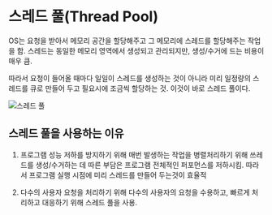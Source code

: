 # 스레드 풀(Thread Pool)

OS는 요청을 받아서 메모리 공간을 할당해주고 그 메모리에 스레드를 할당해주는 작업을 함. 스레드는 동일한 메모리 영역에서 생성되고 관리되지만, 생성/수거에 드는 비용이 매우 큼.

따라서 요청이 들어올 때마다 일일이 스레드를 생성하는 것이 아니라 미리 일정량의 스레드를 큐로 만들어 두고 필요시에 조금씩 할당하는 것. 이것이 바로 스레드 풀이다.

![스레드 풀](https://img1.daumcdn.net/thumb/R1280x0/?scode=mtistory2&fname=https%3A%2F%2Fblog.kakaocdn.net%2Fdn%2FTLegy%2Fbtq18oTtGcB%2FkxvtInKlhFKQ8MctYRSKEk%2Fimg.png)

## 스레드 풀을 사용하는 이유

1. 프로그램 성능 저하를 방지하기 위해
   매번 발생하는 작업을 병렬처리하기 위해 쓰레드를 생성/수거하는 데 따른 부담은 프로그램 전체적인 퍼포먼스를 저하시킴. 따라서 프로그램 실행 시점에 미리 스레드를 만들어 두는것이 효율적

2. 다수의 사용자 요청을 처리하기 위해
   다수의 사용자의 요청을 수용하고, 빠르게 처리하고 대응하기 위해 스레드 풀을 사용.
